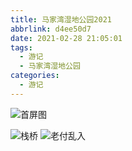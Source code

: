 ```yaml
---
title: 马家湾湿地公园2021
abbrlink: d4ee50d7
date: 2021-02-28 21:05:01
tags:
  - 游记
  - 马家湾湿地公园
categories:
  - 游记
---
```


![首屏图](https://z1.ax1x.com/2024/02/27/pFdsRMD.jpg)

<!-- more -->

![栈桥](https://s11.ax1x.com/2024/02/27/pFdsfqH.jpg)
![老付乱入](https://s11.ax1x.com/2024/02/27/pFds4Zd.jpg)
